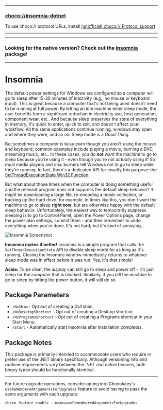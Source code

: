 
---
### [choco://insomnia-dotnet](choco://insomnia-dotnet)
To use choco:// protocol URLs, install [(unofficial) choco:// Protocol support ](https://community.chocolatey.org/packages/choco-protocol-support)

---

---

### Looking for the native version? Check out the [insomnia](https://community.chocolatey.org/packages/insomnia) package!

---

# Insomnia

The default power settings for Windows are configured so a computer will go to sleep after 15-30 minutes of inactivity (e.g., no mouse or keyboard input). This is great because a computer that's not being used doesn't need to be running at full power. By letting an idle machine enter sleep mode, the user benefits from a significant reduction in electricity use, heat generation, component wear, etc.. And because sleep preserves the state of everything in memory, it's quick to enter, quick to exit, and doesn't affect your workflow. All the same applications continue running, windows stay open and where they were, and so on. Sleep mode is a *Good Thing*.

But sometimes a computer is busy even though you aren't using the mouse and keyboard; common examples include playing a movie, burning a DVD, streaming music, etc.. In these cases, you do **not** want the machine to go to sleep because you're using it - even though you're not *actually* using it! So most media players and disc burners tell Windows not to go to sleep while they're running. In fact, there's a dedicated API for exactly this purpose: the [SetThreadExecutionState Win32 Function](https://docs.microsoft.com/en-us/windows/win32/api/winbase/nf-winbase-setthreadexecutionstate).

But what about those times when the computer is doing something useful and the relevant program does not suppress the default sleep behavior? It might be downloading a large file, re-encoding a music collection, or backing up the hard drive, for example. In times like this, you don't want the machine to go to sleep **right now**, but are otherwise happy with the default sleep behavior. Unfortunately, the easiest way to temporarily suppress sleeping is to go to Control Panel, open the Power Options page, change the power plan settings, commit them - and then remember to undo everything when you're done. It's not hard; but it's kind of annoying...

![Insomnia Screenshot](https://cdn.jsdelivr.net/gh/brogers5/chocolatey-package-insomnia-dotnet@b0f425b1edec3fe1ef231bc6570a23adc7ec5405/Screenshot.png)

**Insomnia makes it better!** Insomnia is a simple program that calls the `SetThreadExecutionState` API to disable sleep mode for as long as it's running. Closing the Insomnia window immediately returns to whatever sleep mode was in effect before it was run. Yes, it's that simple!

**Aside:** To be clear, the *display* can still go to sleep and power off - it's just sleep for the *computer* that is blocked. Similarly, if you *tell* the machine to go to sleep by hitting the power button, it will still do so.

## Package Parameters
* `/NoShim` - Opt out of creating a GUI shim.
* `/NoDesktopShortcut` - Opt out of creating a Desktop shortcut.
* `/NoProgramsShortcut` - Opt out of creating a Programs shortcut in your Start Menu.
* `/Start` - Automatically start Insomnia after installation completes.

## Package Notes
This package is primarily intended to accommodate users who require or prefer use of the .NET binary specifically. Although versioning info and runtime requirements vary between the .NET and native binaries, both binary types should be functionally identical.

---

For future upgrade operations, consider opting into Chocolatey's `useRememberedArgumentsForUpgrades` feature to avoid having to pass the same arguments with each upgrade:
```
choco feature enable --name=useRememberedArgumentsForUpgrades
```
